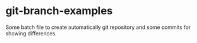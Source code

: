 # git-branch-examples
Some batch file to create automatically git repository and some commits for showing differences.

